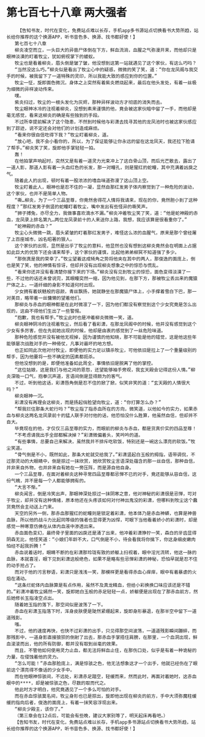 # 第七百七十八章 两大强者
        【告知书友，时代在变化，免费站点难以长存，手机app多书源站点切换看书大势所趋，站长给你推荐的这个换源APP，听书音色多、换源、找书都好使！】
       第七百七十八章
       柳炎凌空而立，一头巨大的异兽尸体倒在下方，鲜血流淌，血腥之气弥漫开来，而他却只是眼神淡漠的盯着牧尘，犹如俯视掌下的蝼蚁。
       牧尘也是看着柳炎，眉头倒是皱了皱，他没想到这第一站就遇见了这个家伙，有这么巧吗？
       “当然没这么巧。”柳炎似是看出了牧尘心中的疑惑，微微的笑了笑，道：“你在龙凤阁与我交手的时候，被我留下了一道特殊的灵印，所以我能大致的感应到你的位置。”
       牧尘一怔，旋即面色微沉，身体之上突然有着紫炎燃烧起来，最后在他头发处，有着一丝极为细微的异样波动传来。
       噗。
       紫炎扫过，牧尘的一根头发化为灰烬，那种异样波动方才彻底的消失而去。
       牧尘眼神冰冷的注视着柳炎，没想到素来谨慎的他，竟会被这家伙暗中留了一手，而他却是毫无感觉，看来这柳炎的确是有些独到的手段。
       不过所幸提前解决了这个隐患，不然到时候他与彩潇去找寻其他的龙凤池时也被这家伙感应到了踪迹，说不定还会对他们的计划造成麻烦。
       “看来你很自信吃得下我？”牧尘盯着柳炎，道。
       “放心吧，我不会小看你的，所以，为了保证能够让你永远的留在这龙凤天，我还拉下脸请了帮手。”柳炎笑了笑，旋即他手掌轻轻一拍。
       轰！
       在他拍掌声响起时，突然又是有着一道灵力光束冲上了这白骨山顶，而后光芒散去，露出了一道人影，那道人影有着一头血红色的长发，那一对瞳孔，则是猩红的蛇瞳，其中充满着凶戾之气。
       随着此人的出现，顿时有着一股浓浓的嗜血味道弥漫了这山顶上空。
       牧尘盯着此人，眼神也是忍不住的一凝，显然自那红发男子体内察觉到了一种危险的波动，这个家伙，也并不是简单人物。
       “嘶…柳炎，为了一个三品至尊，你竟然舍得花人情将我请来，现在的你，竟然胆小到了这种程度？”那红发男子倒竖的蛇瞳盯着牧尘，嘴中发出有些怪异的嘶笑声。
       “狮子搏兔，亦尽全力，我做事喜欢滴水不漏。”柳炎冲着牧尘笑了笑，道：“他是蛇神殿的赤血，龙凤录上排名第九…两位龙凤录前十的人来送你上路，我想，我应该算是很看重你了。”
       “蛇神殿的赤血？”
       牧尘心头微微一跳，眉头紧皱的盯着那红发男子，难怪这么浓的血腥气，原来是那个曾经屠了上百座城市，凶名昭著的狠人。
       这个家伙的出现，显然是出乎了牧尘的意料，他显然也没有想到这柳炎竟然会在明面上占据如此巨大的优势下还会请来帮手，这个家伙的谨慎，比起他弟弟柳冥不知道强了多少。
       “那倒真是我的荣幸了。”牧尘望着这成犄角之势将他夹在其中的两人，那俊逸的面庞上，倒也是笑了笑，他的神情有惊讶，但却并没有出现柳炎想象之中的惊恐与慌乱。
       “看来你还并没有看清楚你接下来的下场。”柳炎没有见到牧尘的惊恐，面色变得淡漠了一些，不过他的话还未曾说完，其眼瞳突然一缩，因为他见到，在那下方，那被牧尘丢出来的魔猿尸体之上，一道纤细的身影不知道何时出现。
       少女拥有着妖魅般的容颜，青丝飘扬，她就静坐在那魔猿尸体上，小手撑着雪白下巴，那一对美目，略带着一丝慵懒的望着他们。
       那柳炎与赤血的眼神都是在此时微凛了一下，因为他们都没有察觉到这个少女究竟是怎么出现的，这由不得他们生出了一些警惕。
       “抱歉，我也有帮手。”牧尘此时也是冲着柳炎微微一笑，道。
       柳炎眼神阴冷的注视着牧尘，然后看了看彩潇，在那龙凤阁中的时候，他并没有感觉到这个少女有多厉害，但在先前她出现的时候，他却是由衷的感觉到了一丝危险味道。
       那种危险感觉并没有被他无视掉，因为谨慎的他知晓，那不可能是他的错觉，这是他这些年能够屡次战胜对手的一种倚仗，凡事对最坏的地方想。
       也正如同此次他对付牧尘，即便他的实力足以镇杀牧尘，可他依旧是拉上了一个重量级别的帮手，因为他要将一些不确定的因素都扼杀。
       但他没想到的是，即便他准备如此周全，事情依旧是脱离了他的掌控。
       “这位姑娘，这是我们与他之间的恩怨，还望能够袖手旁观，我玄天殿会记得这份人情。”柳炎深吸一口气，抱拳沉声道，言语间倒是显得颇为的客气。
       不过，听到他这话，彩潇唇角倒是忍不住的掀了掀，似笑非笑的道：“玄天殿的人情很大吗？”
       柳炎眼神一沉。
       彩潇没有再理会这柳炎，而是扬起俏脸望向牧尘，道：“你打算怎么办？”
       “帮我拦住那条大蛇行吗？”牧尘指了指赤血所在的方向，微笑道，以他如今的实力，如果赤血与柳炎这两名龙凤录前十的猛人联手对付他的话，他恐怕没什么胜算，他虽然自信，但却并不自大。
       毕竟现在的他，才仅仅三品至尊的实力，而眼前的柳炎与赤血，都是货真价实的四品至尊！
       “不考虑请我出手全部都解决掉？”彩潇微偏着头，笑吟吟的道。
       “有些事情，总要自己来解决，虽然我并不排斥吃软饭，特别还是一碗这么漂亮的软饭。”牧尘笑道。
       “骨气倒是不小，既然如此，那条大蛇就交给我了。”彩潇竖起白玉般的拇指，语带调侃，不过那灵动的大眼睛中，倒是掠过一抹欣赏，她欣赏牧尘言语深处蕴含的那一丝自信，那种自信，并非来自外物，也并非来自有她在一旁压阵，而是源自他自身。
       一个三品至尊，在面对着柳炎这种寻常四品至尊都忌惮不已的对手，竟还能够从容自信，这份气魄，并不是每一个人都能够拥有的。
       “大言不惭。”
       柳炎闻言，倒是冷笑出声，那眼神深处掠过一抹阴寒之意，他对神秘的彩潇很是忌惮，可对于牧尘，却并没有这种情绪，原本他还在头疼该如何对付神出鬼没的彩潇，但哪料到牧尘这个蠢货竟然会主动送上门来。
       天空的另外一侧，那赤血那猩红的蛇瞳则是锁定着彩潇，他本体乃是赤血神蟒，也算是神兽血脉，所以他的战斗力比起同等级的强者也显得更为凶悍，可眼下当他看着娇小的彩潇时，却是感觉一种寒意仿佛在从体内血液中渗透出来。
       赤血面色变幻，最终骨子里面的凶戾还是涌了出来，他冲着彩潇狰狞一笑，森白的牙齿显得阴森无比，他怪笑道：“小娘们年龄不大，口气倒是不小，待会看我将你擒下，你这身细皮嫩肉怕经不起我折腾！”
       赤血说着话时，眼睛不断的在彩潇那玲珑有致的娇躯上扫视着，眼中淫光流转，他这一脉的血脉，本就喜淫，眼下见到彩潇这般绝色，如果不是略有些忌惮彩潇的神秘，恐怕早就是忍不住的动手抢占了。
       而对于他的污言秽语，彩潇只是浅浅一笑，那模样更是看得赤血心痒痒，眼中有着暴虐的火焰在涌动。
       “这条烂蛇体内血脉算是有点作用，虽然不及真龙精血，但给小彩换换口味应该还是不错的。”彩潇冲着牧尘嫣然一笑，旋即她白玉般的赤足轻轻一点，娇躯便是出现在了那赤血前方，然后她修长玉指凌空点出。
       随着她玉指的落下，那空间似是波荡了一下。
       赤血在彩潇玉指落下时，浑身皮肤便是陡然紧绷起来，旋即身形暴退，在那半空中留下一道道残影。
       嗤。
       不过，他的速度再快，也快不过彩潇的出手，只见得那空间波荡，一道道残影瞬间蹦碎，而那残影中，一道身影直接狼狈的倒射了出去，那赤血手掌捂住肩膀，在那里，一个血洞出现，鲜血滚滚而出，他的所有防御，都并没有取到丝毫的效果。
       而且，不管他如何使用灵力止血，都无法将鲜血止住，在那伤口处，似乎是有着一种诡秘的力量，在侵蚀着他的灵力。
       “怎么可能！”赤血那脸庞上，满是惊骇之色，他无法想象这才一个出手，他就已经伤在了眼前这个漂亮得不像话的少女手中。
       而在他眼神惊骇间，不远处，彩潇赤足踏空，轻缓而来，然而此时，再面对着她时，这赤血眼中的****，却是被惊骇之色，尽数的取而代之。
       他此时方才明白，他究竟遇见了一个多么可怕的对手。
       而在赤血惊骇莫名间，牧尘身形也已是掠出，旋即他出现在柳炎的前方，手中大须弥魔柱缓缓的指向后者，俊逸的面庞上，有着一抹笑容浮现出来。
       “柳炎少殿主，该你了。”
       （第三章会在12点后，可能会有些晚，建议大家别等了，明天起床再看吧。）
       【告知书友，时代在变化，免费站点难以长存，手机app多书源站点切换看书大势所趋，站长给你推荐的这个换源APP，听书音色多、换源、找书都好使！】